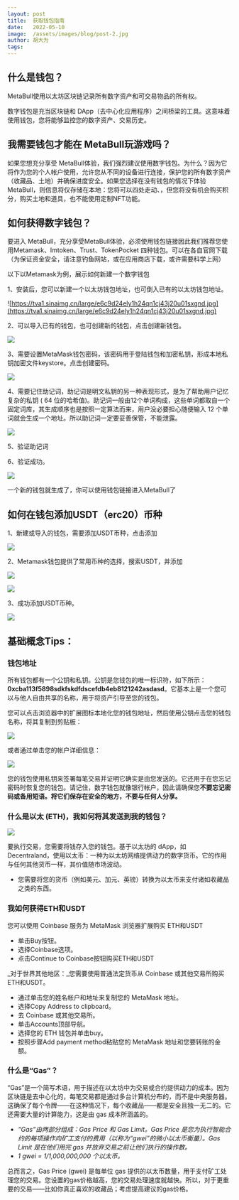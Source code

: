 ```yaml
---
layout: post
title:  获取钱包指南
date:   2022-05-10
image:  /assets/images/blog/post-2.jpg
author: 胡大为
tags:   
---
```


## 什么是钱包？
MetaBull使用以太坊区块链记录所有数字资产和可交易物品的所有权。

数字钱包是充当区块链和 DApp（去中心化应用程序）之间桥梁的工具。这意味着使用钱包，您将能够监控您的数字资产、交易历史。
## 我需要钱包才能在 MetaBull玩游戏吗？

如果您想充分享受 MetaBull体验，我们强烈建议使用数字钱包。为什么？因为它将作为您的个人帐户使用，允许您从不同的设备进行连接，保护您的所有数字资产（收藏品、土地）并确保进度安全。如果您选择在没有钱包的情况下体验 MetaBull，则信息将仅存储在本地：您将可以四处走动、，但您将没有机会购买积分，购买土地和道具，也不能使用定制NFT功能。
## 如何获得数字钱包？
要进入 MetaBull，充分享受MetaBull体验，必须使用钱包链接因此我们推荐您使用Metamask、Imtoken、Trust、TokenPocket 四种钱包。可以在各自官网下载（为保证资金安全，请注意钓鱼网站，或在应用商店下载，或许需要科学上网）

以下以Metamask为例，展示如何新建一个数字钱包

1、安装后，您可以新建一个以太坊钱包地址，也可倒入已有的以太坊钱包地址。

![https://tva1.sinaimg.cn/large/e6c9d24ely1h24qn1cj43j20u01sxgnd.jpg](https://tva1.sinaimg.cn/large/e6c9d24ely1h24qn1cj43j20u01sxgnd.jpg)

2、可以导入已有的钱包，也可创建新的钱包，点击创建新钱包。

![](https://tva1.sinaimg.cn/large/e6c9d24ely1h24qq6w5b0j20u01sxju4.jpg)

3、需要设置MetaMask钱包密码，该密码用于登陆钱包和加密私钥，形成本地私钥加密文件keystore。点击创建密码。

![](https://tva1.sinaimg.cn/large/e6c9d24ely1h24qse1zxij20u01sxjsn.jpg)

4、需要记住助记词，助记词是明文私钥的另一种表现形式，是为了帮助用户记忆复杂的私钥 ( 64 位的哈希值)。助记词一般由12个单词构成，这些单词都取自一个固定词库，其生成顺序也是按照一定算法而来，用户没必要担心随便输入 12 个单词就会生成一个地址。所以助记词一定要妥善保管，不能泄露。

![](https://tva1.sinaimg.cn/large/e6c9d24ely1h24qu85asbj20u01sxdje.jpg)

5、验证助记词




6、验证成功。

![](https://tva1.sinaimg.cn/large/e6c9d24ely1h24qvaxn4fj20u01sx0x1.jpg)

一个新的钱包就生成了，你可以使用钱包链接进入MetaBull了
## 如何在钱包添加USDT（erc20）币种

1、新建或导入的钱包，需要添加USDT币种，点击添加

![](https://tva1.sinaimg.cn/large/e6c9d24ely1h24qwi83h0j20u01sxq4q.jpg)

2、Metamask钱包提供了常用币种的选择，搜索USDT，并添加

![](https://tva1.sinaimg.cn/large/e6c9d24ely1h24qyz4mvkj20u01sxad7.jpg)







![](https://tva1.sinaimg.cn/large/e6c9d24ely1h24qzqo72kj20u01sxq5p.jpg)

3、成功添加USDT币种。

![](https://tva1.sinaimg.cn/large/e6c9d24ely1h24r0qh8t9j20u01sxq4w.jpg)


## 基础概念Tips：
### 钱包地址
所有钱包都有一个公钥和私钥。公钥是您钱包的唯一标识符，如下所示：**0xcba113f5898sdkfskdfdscefdb4eb8121242asdasd**。它基本上是一个您可以与他人自由共享的名称，用于将资产引导至您的钱包。

您可以点击浏览器中的扩展图标本地化您的钱包地址，然后使用公钥点击您的钱包名称，将其复制到剪贴板：

![](https://tva1.sinaimg.cn/large/e6c9d24ely1h24r2rbjysj20kq0ucwfr.jpg)

或者通过单击您的帐户详细信息：

![](https://tva1.sinaimg.cn/large/e6c9d24ely1h24r3n8dqij21pc0u0q80.jpg)

您的钱包使用私钥来签署每笔交易并证明它确实是由您发送的。它还用于在您忘记密码时恢复您的钱包。请记住，数字钱包就像银行帐户，因此请确保您**不要忘记密码或备用短语。将它们保存在安全的地方，不要与任何人分享。**

### 什么是以太 (ETH)，我如何将其发送到我的钱包？
![](https://tva1.sinaimg.cn/large/e6c9d24ely1h24r4msfe1j207m0fwdfv.jpg)

要执行交易，您需要将钱存入您的钱包。基于以太坊的 dApp，如 Decentraland，使用以太币：一种为以太坊网络提供动力的数字货币。它的作用与任何其他货币一样，其价值随市场波动。

- 您需要将您的货币（例如美元、加元、英镑）转换为以太币来支付诸如收藏品之类的东西。
### 我如何获得ETH和USDT
您可以使用 Coinbase 服务为 MetaMask 浏览器扩展购买 ETH和USDT

- 单击Buy按钮。
- 选择Coinbase选项。
- 点击Continue to Coinbase按钮购买ETH和USDT

_对于世界其他地区：_您需要使用普通法定货币从 Coinbase 或其他交易所购买 ETH和USDT。

- 通过单击您的姓名帐户和地址来复制您的 MetaMask 地址。
- 选择Copy Address to clipboard。
- 去 Coinbase 或其他交易所。
- 单击Accounts顶部导航。
- 选择您的 ETH 钱包并单击buy。
- 按照步骤Add payment method粘贴您的 MetaMask 地址和您要转账的金额。

### 什么是“Gas”？
“Gas”是一个简写术语，用于描述在以太坊中为交易或合约提供动力的成本。因为区块链是去中心化的，每笔交易都是通过多台计算机分布的，而不是中央服务器。这确保了每个令牌——在这种情况下，每个收藏品——都是安全且独一无二的。它还需要大量的计算能力，这是由 gas 成本所涵盖的。

- _“Gas”由两部分组成：Gas Price 和 Gas Limit。Gas Price 是您为执行智能合约的每项操作向矿工支付的费用（以称为“gwei”的微小以太币衡量）。Gas Limit 是在他们用完 gas 并放弃交易之前让他们执行的操作数。_
- _1 gwei = 1/1,000,000,000 个以太币。_

总而言之，Gas Price (gwei) 是每单位 gas 提供的以太币数量，用于支付矿工处理您的交易。您设置的gas价格越高，您的交易处理速度就越快。所以，对于更重要的交易——比如你真正喜欢的收藏品；考虑提高建议的gas价格。
